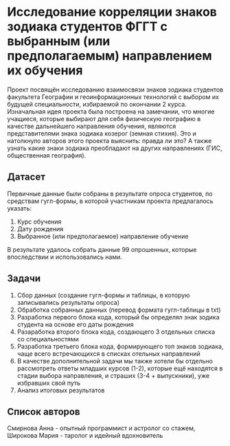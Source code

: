 # Исследование корреляции знаков зодиака студентов ФГГТ с выбранным (или предполагаемым) направлением их обучения

Проект посвящён исследованию взаимосвязи знаков зодиака студентов факультета Географии и геоинформационных технологий с выбором их будущей специальности, избираемой по окончании 2 курса. Изначальная идея проекта была построена на замечании, что многие учащиеся, которые выбирают для себя физическую географию в качестве дальнейшего направления обучения, являются представителями знака зодиака козерог (земная стихия). Это и натолкнуло авторов этого проекта выяснить: правда ли это? А также узнать какие знаки зодиака преобладают на других направлениях (ГИС, общественная география).

## Датасет
Первичные данные были собраны в результате опроса студентов, по средствам гугл-формы, в которой участникам проекта предлагалось указать:
1) Курс обучения
2) Дату рождения
3) Выбранное (или предполагаемое) направление обучение

В результате удалось собрать данные 99 опрошенных, которые впоследствии и использовались нами.

## Задачи

1) Сбор данных (создание гугл-формы и таблицы, в которую записывались результаты опроса)
2) Обработка собранных данных (перевод формата гугл-таблицы в txt)
3) Разработка первого блока кода, который бы определял знак зодика студента на основе его даты рождения
4) Разаработка второго блока кода, создающего 3 отдельных списка со специальностями
5) Разработка третьего блока кода, формирующего топ знаков зодиака, чаще всего встречающихся в списках отельных направлений
6) В качестве дополнительной задачи мы также хотели бы отдельно рассмотреть ответы младших курсов (1-2), которые ещё находятся в стадии выбора направления, и страших (3-4 + выпускники), уже избравших свой путь
7) Анализ итоговых результатов

## Список авторов

Смирнова Анна - опытный программист и астролог со стажем, Широкова Мария - таролог и идейный вдохновитель
